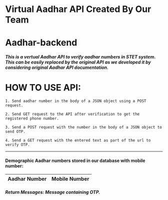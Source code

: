 # Virtual Aadhar API Created By Our Team

# Aadhar-backend

##### This is a vertual Aadhar API to verify aadhar numbers in STET system. This can be easily replaced by the original API as we developed it by considering original Aadhar API documentation.


# HOW TO USE API:

	1. Send aadhar number in the body of a JSON object using a POST request.

	2. Send GET request to the API after verification to get the registered phone number. 

	3. Send a POST request with the number in the body of a JSON object to send OTP. 

	4. Send a GET request with the entered text as part of the url to verify OTP.
---
#### Demographic Aadhar numbers stored in our database with mobile number:

| Aadhar Number  |	Mobile Number |
|---------------|--------------------|


##### Return Messages: Message containing OTP.
